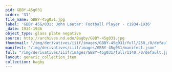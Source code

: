 ```yaml
---
pid: GBBY-45g031
order: '31'
file_name: GBBY-45g031.jpg
label: 'GBBY 45G/031: John Lautar: Football Player - c1934-1936'
_date: 1934-1936
object_type: glass plate negative
source: http://archives.nd.edu/Bagby/GBBY-45g031.jpg
thumbnail: "/img/derivatives/iiif/images/GBBY-45g031/full/250,/0/default.jpg"
manifest: "/img/derivatives/iiif/images/GBBY-45g031/manifest.json"
full: "/img/derivatives/iiif/images/GBBY-45g031/full/1140,/0/default.jpg"
layout: generic_collection_item
collection: bagby
---
```

